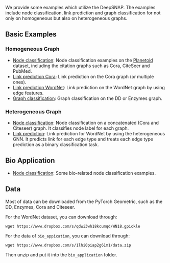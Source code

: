 We provide some examples which utilize the DeepSNAP.
The examples include node classification, link prediction and graph classification for not only on homogeneous but also on heterogeneous graphs.

## Basic Examples

### Homogeneous Graph
* [Node classification](node_classification/): Node classification examples on the [Planetoid](https://arxiv.org/abs/1603.08861) dataset, including the citation graphs such as Cora, CiteSeer and PubMed.
* [Link prediction Cora](link_prediction_cora.py): Link prediction on the Cora graph (or multiple ones).
* [Link prediction WordNet](wn_prediction.py): Link prediction on the WordNet graph by using edge features.
* [Graph classification](graph_classification.py): Graph classification on the DD or Enzymes graph.

### Heterogeneous Graph
* [Node classification](heterogeneous/node_classification.py): Node classification on a concatenated (Cora and Citeseer) graph. It classifies node label for each graph.
* [Link prediction](heterogeneous/link_prediction.py): Link prediction for WordNet by using the heterogeneous GNN. It predicts link for each edge type and treats each edge type prediction as a binary classification task.

## Bio Application
* [Node classification](bio_application): Some bio-related node classification examples.

## Data
Most of data can be downloaded from the PyTorch Geometric, such as the DD, Enzymes, Cora and Citeseer.

For the WordNet dataset, you can download through:
```
wget https://www.dropbox.com/s/qdwi3wh18kcumqd/WN18.gpickle
```

For the data of `bio_appication`, you can download through:
```
wget https://www.dropbox.com/s/1lhi0piap2g61m1/data.zip
```
Then unzip and put it into the `bio_application` folder.
